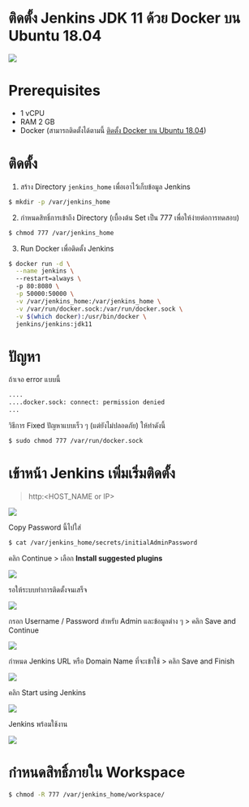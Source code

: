 # ติดตั้ง Jenkins JDK 11 ด้วย Docker บน Ubuntu 18.04  

![](./jenkins.png)

# Prerequisites  

- 1 vCPU  
- RAM 2 GB   
- Docker (สามารถติดตั้งได้ตามนี้ [ติดตั้ง Docker บน Ubuntu 18.04](/blog/install-docker-on-ubuntu-18.04/))

# ติดตั้ง 

1. สร้าง Directory `jenkins_home` เพื่อเอาไว้เก็บข้อมูล Jenkins  
```sh  
$ mkdir -p /var/jenkins_home
```

2. กำหนดสิทธิ์การเข้าถึง Directory (เบื้องต้น Set เป็น 777 เพื่อให้ง่ายต่อการทดสอบ)
```sh
$ chmod 777 /var/jenkins_home
```

3. Run Docker เพื่อติดตั้ง Jenkins   
```sh  
$ docker run -d \
  --name jenkins \ 
  --restart=always \ 
  -p 80:8080 \
  -p 50000:50000 \
  -v /var/jenkins_home:/var/jenkins_home \
  -v /var/run/docker.sock:/var/run/docker.sock \
  -v $(which docker):/usr/bin/docker \  
  jenkins/jenkins:jdk11
  ```
  
# ปัญหา  
  
ถ้าเจอ error แบบนี้
```sh
....
....docker.sock: connect: permission denied
...
```
วิธีการ Fixed ปัญหาแบบเร็ว ๆ (แต่ยังไม่ปลอดภัย) ให้ทำดังนี้ 
```sh
$ sudo chmod 777 /var/run/docker.sock
```

# เข้าหน้า Jenkins เพิ่มเริ่มติดตั้ง

> http:<HOST_NAME or IP>

![](./install.png)

Copy Password นี้ไปใส่  
```sh
$ cat /var/jenkins_home/secrets/initialAdminPassword
```

คลิก Continue > เลือก **Install suggested plugins** 

![](./install-plgins.png)

รอให้ระบบทำการติดตั้งจนเสร็จ 

![](./loading.png)

กรอก Username / Password สำหรับ Admin และข้อมูลต่าง ๆ > คลิก Save and Continue 

![](./config.png)

กำหนด Jenkins URL หรือ Domain Name ที่จะเข้าใช้ > คลิก Save and Finish 

![](./config2.png)

คลิก Start using Jenkins 

![](./install-success.png)

Jenkins พร้อมใช้งาน 

![](./home-page.png)

# กำหนดสิทธิ์ภายใน Workspace

```sh
$ chmod -R 777 /var/jenkins_home/workspace/
```

